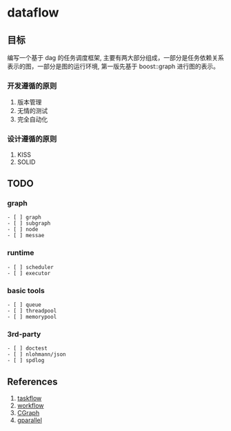 # dataflow

## 目标

编写一个基于 dag 的任务调度框架, 主要有两大部分组成，一部分是任务依赖关系表示的图，一部分是图的运行环境, 第一版先基于 boost::graph 进行图的表示。

### 开发遵循的原则

1. 版本管理
2. 无情的测试
3. 完全自动化

### 设计遵循的原则

1. KISS
2. SOLID

## TODO

### graph

    - [ ] graph
    - [ ] subgraph
    - [ ] node
    - [ ] messae

### runtime

    - [ ] scheduler
    - [ ] executor

### basic tools

    - [ ] queue
    - [ ] threadpool
    - [ ] memorypool

### 3rd-party

    - [ ] doctest
    - [ ] nlohmann/json
    - [ ] spdlog

## References

1. [taskflow](https://github.com/taskflow/taskflow)
1. [workflow](https://github.com/sogou/workflow)
1. [CGraph](https://github.com/ChunelFeng/CGraph)
1. [gparallel](https://github.com/galois-advertising/gparallel)
